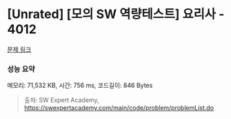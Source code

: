 # [Unrated] [모의 SW 역량테스트] 요리사 - 4012 

[문제 링크](https://swexpertacademy.com/main/code/problem/problemDetail.do?contestProbId=AWIeUtVakTMDFAVH) 

### 성능 요약

메모리: 71,532 KB, 시간: 756 ms, 코드길이: 846 Bytes



> 출처: SW Expert Academy, https://swexpertacademy.com/main/code/problem/problemList.do